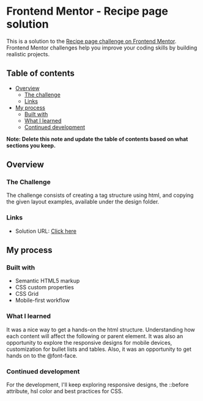 # Frontend Mentor - Recipe page solution

This is a solution to the [Recipe page challenge on Frontend Mentor](https://www.frontendmentor.io/challenges/recipe-page-KiTsR8QQKm). Frontend Mentor challenges help you improve your coding skills by building realistic projects. 

## Table of contents

- [Overview](#overview)
  - [The challenge](#the-challenge)
  - [Links](#links)
- [My process](#my-process)
  - [Built with](#built-with)
  - [What I learned](#what-i-learned)
  - [Continued development](#continued-development)

**Note: Delete this note and update the table of contents based on what sections you keep.**

## Overview

### The Challenge
The challenge consists of creating a tag structure using html, and copying the given layout examples, available under the design folder.

### Links

- Solution URL: <a href ="https://html-preview.github.io/?url=https://github.com/guilhermetomazoni/Recipe-Page/blob/main/index.html">Click here</a>

## My process

### Built with

- Semantic HTML5 markup
- CSS custom properties
- CSS Grid
- Mobile-first workflow


### What I learned
It was a nice way to get a hands-on the html structure. Understanding how each content will affect the following or parent element. It was also an opportunity to explore the responsive designs for mobile devices, customization for bullet lists and tables. Also, it was an opportunity to get hands on to the @font-face.


### Continued development

For the development, I'll keep exploring responsive designs, the ::before attribute, hsl color and best practices for CSS.

